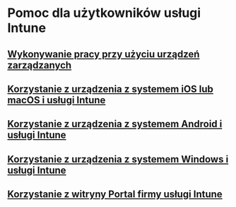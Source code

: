 # Pomoc dla użytkowników usługi Intune
## [Wykonywanie pracy przy użyciu urządzeń zarządzanych](company-portal-frequently-asked-questions.md)
## [Korzystanie z urządzenia z systemem iOS lub macOS i usługi Intune](using-your-ios-or-macOS-device-with-intune.md)
## [Korzystanie z urządzenia z systemem Android i usługi Intune](using-your-android-device-with-intune.md)
## [Korzystanie z urządzenia z systemem Windows i usługi Intune](using-your-windows-device-with-intune.md)
## [Korzystanie z witryny Portal firmy usługi Intune](using-the-intune-company-portal-website.md)


<!--HONumber=Feb17_HO2-->


